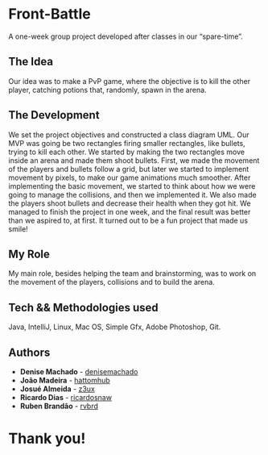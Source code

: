 # Front-Battle
A one-week group project developed after classes in our “spare-time”.

## The Idea

Our idea was to make a PvP game, where the objective is to kill the other player, catching potions that, randomly, spawn in the arena.

## The Development
We set the project objectives and constructed a class diagram UML. Our MVP was going be two rectangles firing smaller rectangles, like bullets, trying to kill each other. We started by making the two rectangles move inside an arena and made them shoot bullets. First, we made the movement of the players and bullets follow a grid, but later we started to implement movement by pixels, to make our game animations much smoother.
After implementing the basic movement, we started to think about how we were going to manage the collisions, and then we implemented it. We also made the players shoot bullets and decrease their health when they got hit.
We managed to finish the project in one week, and the final result was better than we aspired to, at first. It turned out to be a fun project that made us smile!

## My Role
My main role, besides helping the team and brainstorming, was to work on the movement of the players, collisions and to build the arena.

## Tech && Methodologies used
Java, IntelliJ, Linux, Mac OS, Simple Gfx, Adobe Photoshop, Git.

## Authors

* **Denise Machado** - [denisemachado](https://github.com/DeniseMachado)
* **João Madeira** - [hattomhub](https://github.com/hattomhub)
* **Josué Almeida** - [z3ux](https://github.com/z3ux)
* **Ricardo Dias** - [ricardosnaw](https://github.com/RicardoSnaw)
* **Ruben Brandão** - [rvbrd](https://github.com/rvbrd)

# Thank you!
